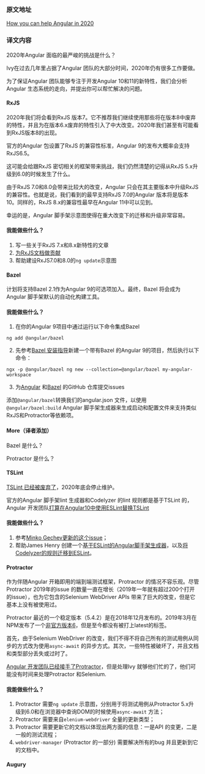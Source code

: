 ### 原文地址
[How you can help Angular in 2020](https://indepth.dev/how-you-can-help-angular-in-2020/)

### 译文内容
2020年Angular 面临的最严峻的挑战是什么？

Ivy在过去几年里占据了Angular 团队的大部分时间，2020年仍有很多工作要做。

为了保证Angular 团队能够专注于开发Angular 10和11的新特性，我们会分析Angular 生态系统的走向，并提出你可以帮忙解决的问题。

#### RxJS
2020年我们将会看到RxJS 版本7。它不推荐我们继续使用那些将在版本8中废弃的特性，并且为在版本6.x废弃的特性引入了中大改变。2020年我们甚至有可能看到RxJS版本8的出现。

官方的Angular 包设置了RxJS 的兼容性标准，Angular 9的发布大概率会支持RxJS6.5。

这可能会给跟RxJS 密切相关的框架带来挑战，我们仍然清楚的记得从RxJS 5.x升级到6.0的时候发生了什么。

由于RxJS 7.0和8.0会带来比较大的改变，Angular 只会在其主要版本中升级RxJS 的兼容性。也就是说，我们看到的最早支持RxJS 7.0的Angular 版本将是版本10。同样的，RxJS 8.x的兼容性最早在Angular 11中可以见到。

幸运的是，Angular 脚手架示意图使得在重大改变下的迁移和升级非常容易。

#### 我能做些什么？
1. 写一些关于RxJS 7.x和8.x新特性的文章
2. [为RxJS文档做贡献](https://dzhavat.github.io/2020/01/03/getting-started-with-contributing-to-rxjs-docs.html)
3. 帮助建设RxJS7.0和8.0的`ng update`示意图

#### Bazel
计划将支持Bazel 2.1作为Angular 9的可选项加入。最终，Bazel 将会成为Angular 脚手架默认的自动化构建工具。

#### 我能做些什么？
1. 在你的Angular 9项目中通过运行以下命令集成Bazel
```
ng add @angular/bazel
```
2. 先参考[Bazel 安装指导](https://docs.bazel.build/versions/2.0.0/install.html)新建一个带有Bazel 的Angular 9的项目，然后执行以下命令：
```
ngx -p @angular/bazel ng new --collection=@angular/bazel my-angular-workspace
```
3. 为[Angular](https://github.com/angular/angular/issues) 和[Bazel](https://github.com/bazelbuild/bazel/issues) 的GitHub 仓库提交issues

添加`@angular/bazel`转换我们的angular.json 文件，以使用`@angular/bazel:build` Angular 脚手架生成器来生成启动和配置文件来支持类似RxJS和Protractor等依赖项。

#### More（译者添加）
Bazel 是什么？

Protractor 是什么？

#### TSLint
[TSLint 已经被废弃了](https://github.com/palantir/tslint/issues/4534#issue-413722441)，2020年底会停止维护。

官方的Angular 脚手架lint 生成器和Codelyzer 的lint 规则都是基于TSLint 的，Angular 开发团队[打算在Angular10中使用ESLint替换TSLint](https://github.com/angular/angular-cli/issues/13732#issuecomment-573149865)

#### 我能做些什么？
1. 参考[Minko Gechev更新的这个issue](https://github.com/angular/angular-cli/issues/13732#issuecomment-575796158)；
2. 帮助James Henry 创建一个[基于ESLint的Angular脚手架生成器](https://github.com/angular-eslint/angular-eslint/tree/master/packages/builder)，以及[将Codelyzer的规则迁移到ESLint](https://github.com/angular-eslint/angular-eslint#rules-list)。

#### Protractor
作为伴随Angular 开箱即用的端到端测试框架，Protractor 的情况不容乐观。尽管Protractor 2019年的issue 的数量一直在增长（2019年一年就有超过200个打开的issue），也为它包含的Selenium WebDriver APIs 带来了巨大的改变，但是它基本上没有被使用过。

Protractor 最近的一个稳定版本（5.4.2）是在2018年12月发布的。2019年3月在NPM发布了一个[非官方版本6](https://github.com/angular/protractor/issues/5290#issuecomment-521320499)，但是至今都没有被打上latest的标签。

首先，由于Selenium WebDriver 的改变，我们不得不将自己所有的测试用例从同步的方式改为使用`async-await` 的异步方式。其次，一些特性被破坏了，并且文档和类型部分丢失或过时了。

[Angular 开发团队已经接手了Protractor](https://github.com/angular/protractor/issues/5209#issuecomment-523182031)，但是处理Ivy 就够他们忙的了，他们可能没有时间来处理Protractor 和Selenium.

#### 我能做些什么？
1. Protractor 需要`ng update` 示意图，分别用于将测试用例从Protractor 5.x升级到6.0和在浏览器中查询DOM的时候使用`async-await` 方法；
2. Protractor 需要来自`elenium-webdriver` 全量的更新类型；
3. Protractor 需要更新它的文档以体现出两方面的信息：一是API 的变更，二是一般的测试流程；
4. `webdriver-manager` (Protractor 的一部分) 需要解决所有的bug 并且更新到它的文档中。

#### Augury